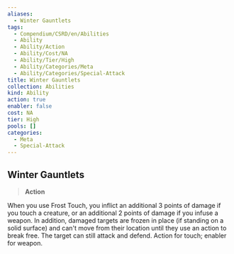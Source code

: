 ```yaml
---
aliases:
  - Winter Gauntlets
tags:
  - Compendium/CSRD/en/Abilities
  - Ability
  - Ability/Action
  - Ability/Cost/NA
  - Ability/Tier/High
  - Ability/Categories/Meta
  - Ability/Categories/Special-Attack
title: Winter Gauntlets
collection: Abilities
kind: Ability
action: true
enabler: false
cost: NA
tier: High
pools: []
categories:
  - Meta
  - Special-Attack
---
```

## Winter Gauntlets  
>**Action**
  
When you use Frost Touch, you inflict an additional 3 points of damage if you touch a creature, or an additional 2 points of damage if you infuse a weapon. In addition, damaged targets are frozen in place (if standing on a solid surface) and can't move from their location until they use an action to break free. The target can still attack and defend. Action for touch; enabler for weapon.